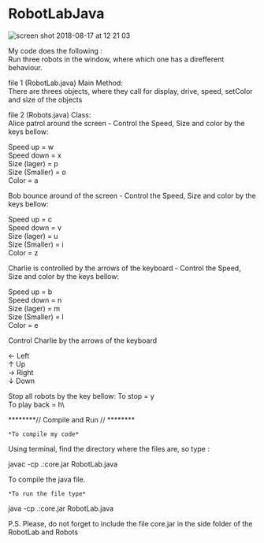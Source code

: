 # RobotLabJava
![screen shot 2018-08-17 at 12 21 03](https://user-images.githubusercontent.com/38040414/44263794-382a2100-a218-11e8-9d98-dc8eca4e6834.png)

My code does the following :\
Run three robots in the window, where which one has a direfferent behaviour.

file 1 (RobotLab.java)
Main Method:\
There are threes objects, where they call for display, drive, speed, setColor and size of the objects

file 2 (Robots.java)
Class:\
Alice patrol around the screen  -  Control the Speed, Size and color by the keys bellow:


Speed up       =   w \
Speed down     =   x \
Size  (lager)  =   p \
Size (Smaller) =   o \
Color          =   a 

Bob bounce around of the screen - Control the Speed, Size and color by the keys bellow:

Speed up       =   c\
Speed down     =   v\
Size  (lager)  =   u\
Size (Smaller) =   i\
Color          =   z

Charlie is controlled by the arrows of the keyboard - Control the Speed, Size and color by the keys bellow:

Speed up       =   b\
Speed down     =   n\
Size  (lager)  =   m\
Size (Smaller) =   l\
Color          =   e

Control Charlie by the arrows of the keyboard 

← Left\
↑ Up\
→ Right\
↓ Down


Stop all robots by the key bellow:
To stop        =   y\
To play back   =   h\

********// Compile and Run // ********

	*To compile my code*
Using terminal, find the directory where the files are, so type :

javac -cp .:core.jar RobotLab.java

To compile the java file.

	*To run the file type*


java -cp .:core.jar RobotLab.java


P.S. Please, do not forget to include the file core.jar in the side folder of the RobotLab and Robots 

